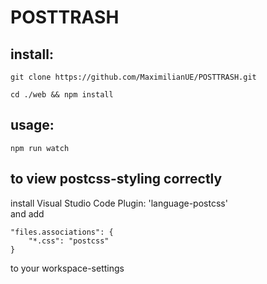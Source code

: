 # POSTTRASH


## install:

`git clone https://github.com/MaximilianUE/POSTTRASH.git`

`cd ./web && npm install`


## usage: 

`npm run watch`

## to view postcss-styling correctly 

install Visual Studio Code Plugin: 'language-postcss' <br>
and add

``` 
"files.associations": {
    "*.css": "postcss"
}
```

to your workspace-settings